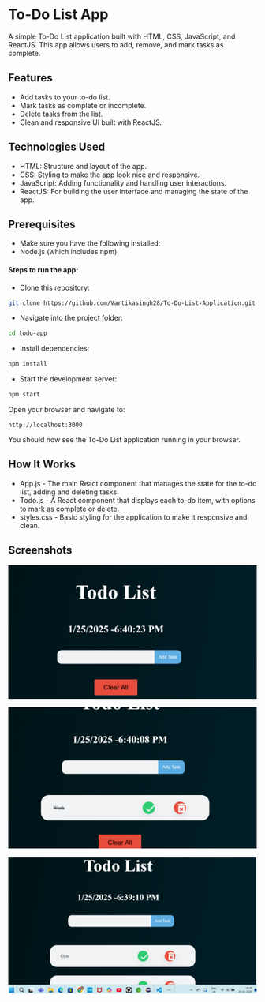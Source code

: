 # To-Do List App

A simple To-Do List application built with HTML, CSS, JavaScript, and ReactJS. This app allows users to add, remove, and mark tasks as complete.


## Features

- Add tasks to your to-do list.
- Mark tasks as complete or incomplete.
- Delete tasks from the list.
- Clean and responsive UI built with ReactJS.
## Technologies Used
- HTML: Structure and layout of the app.
- CSS: Styling to make the app look nice and responsive.
- JavaScript: Adding functionality and handling user interactions.
- ReactJS: For building the user interface and managing the state of the app.
 

## Prerequisites
- Make sure you have the following installed:
- Node.js (which includes npm)

#### Steps to run the app:
- Clone this repository:
```bash
git clone https://github.com/Vartikasingh28/To-Do-List-Application.git
```
- Navigate into the project folder:

```bash
cd todo-app
```
- Install dependencies:
```bash
npm install
```
- Start the development server:
```bash
npm start
```
Open your browser and navigate to:
```
http://localhost:3000
```
You should now see the To-Do List application running in your browser.



## How It Works
- App.js - The main React component that manages the state for the to-do list, adding and deleting tasks.
- Todo.js - A React component that displays each to-do item, with options to mark as complete or delete.
- styles.css - Basic styling for the application to make it responsive and clean.
## Screenshots

![App Screenshot](https://github.com/Vartikasingh28/To-Do-List-Application/blob/53282ed795870475a667af6fcabb461da71ff1ee/Screenshot%202025-01-25%20184026.png)


![App Screenshot](https://github.com/Vartikasingh28/To-Do-List-Application/blob/53282ed795870475a667af6fcabb461da71ff1ee/Screenshot%202025-01-25%20184013.png)

![App Screenshot](https://github.com/Vartikasingh28/To-Do-List-Application/blob/53282ed795870475a667af6fcabb461da71ff1ee/Screenshot%202025-01-25%20183916.png)